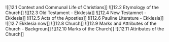 ![[12.1 Context and Communal Life of Christians]]
![[12.2 Etymology of the Church]]
![[12.3 Old Testament - Ekklesia]]
![[12.4 New Testamnet - Ekklesia]]
![[12.5 Acts of the Apostles]]
![[12.6 Pauline Literature - Ekklesia]]
![[12.7 Ekklesia now]]
![[12.8 Church]]
![[12.9 Marks and Attributes of the Church - Backgroun]]
![[12.10 Marks of the Church]]
![[12.11 Attributes of the Church]]
